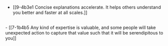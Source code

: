 - [[9-4b3e1 Concise explanations accelerate. It helps others understand you better and faster at all scales.]]
<br>
- [[7-1b4b5 Any kind of expertise is valuable, and some people will take unexpected action to capture that value such that it will be serendipitous to you]]
